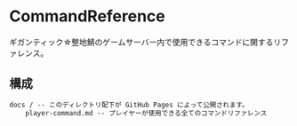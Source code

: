 # CommandReference

ギガンティック☆整地鯖のゲームサーバー内で使用できるコマンドに関するリファレンス。

## 構成

```txt
docs / -- このディレクトリ配下が GitHub Pages によって公開されます。
    player-command.md -- プレイヤーが使用できる全てのコマンドリファレンス
```
